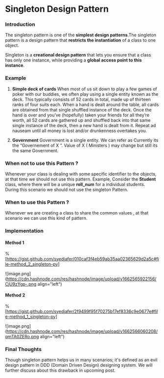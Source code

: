 # Singleton Design Pattern

### Introduction

The singleton pattern is one of the **simplest design patterns**.The singleton pattern is a design pattern that **restricts the instantiation** of a class to one object.

Singleton is a **creational design pattern** that lets you ensure that a class has only one instance, while providing a **global access point to this instance**.

### Example

1. **Simple deck of cards**
When most of us sit down to play a few games of poker with our buddies, we often play using a single entity known as the deck. This typically consists of 52 cards in total, made up of thirteen ranks of four suits each. When a hand is dealt around the table, all cards are obtained from that single shuffled instance of the deck. Once the hand is over and you’ve (hopefully) taken your friends for all they’re worth, all 52 cards are gathered up and shuffled back into that same single instance of the deck, then a new hand is dealt from it. Repeat ad nauseam until all money is lost and/or drunkenness overtakes you.

2. **Government**
Government is a single entity. We can refer as Currently its the “Governement of X “. Value of X ( Ministers ) may change but still its the same Government.

### When not to use this Pattern ?

Whenever your class is dealing with some specific identifier to the objects, at that time we should not use this pattern. Example, Consider the **Student** class, where there will be a unique **roll_num** for a individual students. During this scenario we should not use the singleton Pattern.

### When to use this Pattern ?
Whenever we are creating a class to share the common values , at that scenario we can use this kind of pattern.

### Implementation

#### Method 1
%[https://gist.github.com/syedjafer/010caf3f4eb59ab35aa02365629d2a5c#file-method_2_singleton-py]

![image.png](https://cdn.hashnode.com/res/hashnode/image/upload/v1662565922156/CjU9zYgp-.png align="left")

#### Method 2
%[https://gist.github.com/syedjafer/2f9499f95f70275b17ef8336c9e0677e#file-method_1_singleton-py]

![image.png](https://cdn.hashnode.com/res/hashnode/image/upload/v1662566060208/qmTA0ZERo.png align="left")


### Final Thoughts
Though singleton pattern helps us in many scenarios; it's defined as an evil design pattern in DDD (Domain Driven Design) designing system. We will further discuss about this drawback in upcoming post. 
